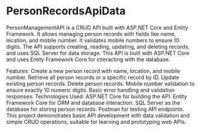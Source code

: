 # PersonRecordsApiData
PersonManagementAPI is a CRUD API built with ASP.NET Core and Entity Framework. It allows managing person records with fields like name, location, and mobile number. It validates mobile numbers to ensure 10 digits. The API supports creating, reading, updating, and deleting records, and uses SQL Server for data storage.
This API is built with ASP.NET Core and uses Entity Framework Core for interacting with the database.

Features:
Create a new person record with name, location, and mobile number.
Retrieve all person records or a specific record by ID.
Update existing person records.
Delete person records.
Mobile number validation to ensure exactly 10 numeric digits.
Basic error handling and validation responses.
Technologies Used:
ASP.NET Core for building the API.
Entity Framework Core for ORM and database interaction.
SQL Server as the database for storing person records.
Postman for testing API endpoints.
This project demonstrates basic API development with data validation and simple CRUD operations, suitable for learning and prototyping web APIs.
